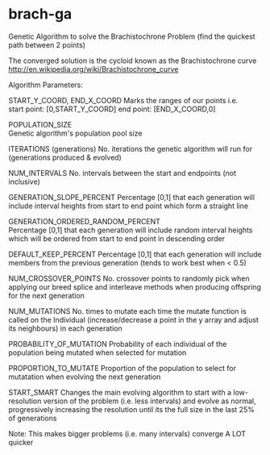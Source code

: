 brach-ga
========

Genetic Algorithm to solve the Brachistochrone Problem (find the quickest path between 2 points) 

The converged solution is the cycloid known as the Brachistochrone curve
http://en.wikipedia.org/wiki/Brachistochrone_curve


Algorithm Parameters:

  
START_Y_COORD, END_X_COORD
  Marks the ranges of our points i.e.  
  start point:  [0,START_Y_COORD] 
  end point:    [END_X_COORD,0]

 
POPULATION_SIZE  
  Genetic algorithm's population pool size
  
ITERATIONS (generations)
  No. iterations the genetic algorithm will run for (generations produced & evolved) 

NUM_INTERVALS
  No. intervals between the start and endpoints (not inclusive) 
  
GENERATION_SLOPE_PERCENT
  Percentage [0,1] that each generation will include 
  interval heights from start to end point which form a
  straight line
  
GENERATION_ORDERED_RANDOM_PERCENT  
  Percentage [0,1] that each generation will include 
  random interval heights which will be ordered from 
  start to end point in descending order

DEFAULT_KEEP_PERCENT
  Percentage [0,1] that each generation will include
  members from the previous generation (tends to work best when < 0.5)
 
NUM_CROSSOVER_POINTS
  No. crossover points to randomly pick when applying 
  our breed splice and interleave methods when producing 
  offspring for the next generation

NUM_MUTATIONS
  No. times to mutate each time the mutate function is called on the Individual
  (increase/decrease a point in the y array and adjust its neighbours) in each generation
  
PROBABILITY_OF_MUTATION
  Probability of each individual of the population being mutated when selected for mutation
  
PROPORTION_TO_MUTATE
  Proportion of the population to select for mutatation when evolving the next generation
  
START_SMART
  Changes the main evolving algorithm to start with a low-resolution version
  of the problem (i.e. less intervals) and evolve as normal, progressively increasing
  the resolution until its the full size in the last 25% of generations
  
  Note: This makes bigger problems (i.e. many intervals) converge A LOT quicker
  



